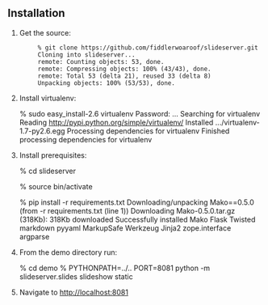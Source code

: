## Installation


1. Get the source:

            % git clone https://github.com/fiddlerwoaroof/slideserver.git
            Cloning into slideserver...
            remote: Counting objects: 53, done.
            remote: Compressing objects: 100% (43/43), done.
            remote: Total 53 (delta 21), reused 33 (delta 8)
            Unpacking objects: 100% (53/53), done.

2. Install virtualenv:

      % sudo easy_install-2.6 virtualenv
      Password: ...
      Searching for virtualenv
      Reading http://pypi.python.org/simple/virtualenv/
      <snip>
      Installed .../virtualenv-1.7-py2.6.egg
      Processing dependencies for virtualenv
      Finished processing dependencies for virtualenv


3. Install prerequisites:

      % cd slideserver

      % source bin/activate

      % pip install -r requirements.txt
      Downloading/unpacking Mako==0.5.0 (from -r requirements.txt (line 1))
      Downloading Mako-0.5.0.tar.gz (318Kb): 318Kb downloaded
      <snip>
      Successfully installed Mako Flask Twisted markdown pyyaml MarkupSafe Werkzeug Jinja2 zope.interface argparse
      

4. From the demo directory run:

      % cd demo
      % PYTHONPATH=../.. PORT=8081 python -m slideserver.slides slideshow static

5. Navigate to <http://localhost:8081>

